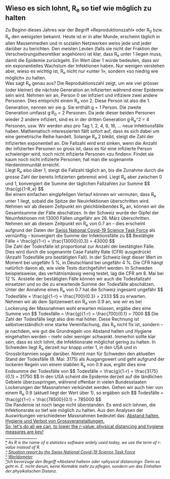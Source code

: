 <html>
  <head>
    <script src="https://polyfill.io/v3/polyfill.min.js?features=es6"></script>
<script id="MathJax-script" async src="https://cdn.jsdelivr.net/npm/mathjax@3.0.1/es5/tex-mml-chtml.js"></script>
    <title>Why to hold the r-value low</title>
    <meta charset="utf-8" />
    <meta http-equiv="expires" content="0">
  <style>
 /* FONTS */
 @import url("https://fonts.googleapis.com/css?family=Open+Sans+Condensed:300,700");
</style>
  </head>
  <body>
    <h2>Wieso es sich lohnt, R<sub>e</sub> so tief wie möglich zu halten</h2>
    <div class="twocol">
    <div class="ntext">
      Zu Beginn dieses Jahres war der Begriff «Reproduktionszahl» oder R<sub>0</sub> bzw. R<sub>e</sub> den wenigsten bekannt. Heute ist er in aller Munde, erscheint täglich in allen Massenmedien und in sozialen Netzwerken weiss jede und jeder darüber zu berichten. Den meisten Leuten (falls sie nicht der Fraktion der Verschwörungstheoretiker angehören) ist klar, dass R<sub>e</sub> unter 1 liegen muss, damit die Epidemie zurückgeht. Ein Wert über 1 würde bedeuten, dass wir ein exponentielles Wachstum der Infektionen haben. Nur wenigen verstehen aber, wieso es wichtig ist, R<sub>e</sub> nicht nur «unter 1», sondern «so niedrig wie möglich» zu halten. 
    </div>
    <div class="ntext">
   Was sagt R<sub>e</sub> genau aus? Die Reproduktionszahl zeigt, um wie viel grösser (oder kleiner) die nächste Generation an Infizierten während einer Epidemie sein wird. Nehmen wir an, Person 0 sei infiziert und infiziere zwei andere Personen. Dies entspricht einem R<sub>e</sub> von 2. Diese Person ist also die 1. Generation, nennen wir sie g. Sie enthält g = 1 Person. Die zweite Generation umfasst g&#183;R<sub>0</sub> = 2 Personen. Da jede dieser beiden Personen wieder 2 andere infiziert, sind es in der dritten Generation g&#183;R<sub>e</sub>^2 = 4 Personen, usw. Wir werden also pro Tag 1, 2, 4, 8, 16, ... neue Infektionsfälle haben. Mathematisch interessierten fällt sofort auf, dass es sich dabei um eine gemetrische Reihe handelt. Solange R<sub>e</sub> 2 bleibt, steigt die Zahl der Infizierten exponentiell an. Die Fallzahl wird erst sinken, wenn die Anzahl der infizierten Personen so gross ist, dass es für eine infizierte Person schwieriger wird, noch nicht infizierte Personen «zu finden». Findet sie kaum noch nicht infizierte Personen, hat man die sogenannte Herdenimmunität erreicht.
    </div>
    <div class="ntext">
      Liegt R<sub>e</sub> also über 1, steigt die Fallzahl täglich an, bis die Zunahme durch die grosse Zahl der bereits Infizierten gebremst wird. Liegt R<sub>e</sub> aber zwischen 0 und 1, konvergiert die Summe der täglichen Fallzahlen zur Summe 
      $$
      \frac{g}{1-R_e}
      $$
    </div>
      <div class="ntext">
        Bei einem einfachen eingipfeligen Verlauf können wir vermuten, dass R<sub>e</sub> unter 1 liegt, sobald die Spitze der Neuinfektionen überschritten wird. Nehmen wir ab diesem Zeitpunkt ein gleichbleibendes R<sub>e</sub> an, können wir die Gesamtsumme der Fälle abschätzen. In der Schweiz wurde der Gipfel der Neuinfektionen mit 13000 Fällen ungefähr am 26. März überschritten. Nehmen wir ab diesem Zeitpunkt ein R<sub>e</sub> von 0.7 an – dies erscheint aufgrund der Daten der <a href="#ref2" id="rref2">Swiss National Covid-19 Science Task Force</a> als vernünftig – konvergiert die Summe der Infektionsfälle zu 
        $$
        Bestätigte Fälle = \frac{g}{1-r} = \frac{13000}{0.3} = 43000
        $$
        </div>
    <div class="ntext">
      Die Zahl der Todesfälle ist proportional zur Anzahl der bestätigten Fälle. Dies wird durch die sogenannte Case Fatality Rate (CFR) ausgedrückt (Anzahl Todesfälle pro bestätigten Fall). In der Schweiz liegt dieser Wert im Moment bei ungefähr 5 %, in Deutschland bei ungefähr 4 %. Die CFR hängt natürlich davon ab, wie viele Tests durchgeführt werden. In Schweden beispielsweise, das verhätnismässig wenig testet, lag die CFR am 8. Mai bei 12 %. Anstelle der bestätigten Fälle können wir auch die Todesfallzahl einsetzen und so die zu erwartende Summe der Todesfälle abschätzen. Unter der Annahme eines R<sub>e</sub> von 0.7 hat die Schweiz ingesamt ungefähr
      $$
      Todesfälle = \frac{g}{1-r} = \frac{700}{0.3} = 2333
      $$
      zu erwarten.
    </div>
  <div class="ntext">
  Nehmen wir ab dem Spitzenwert ein R<sub>e</sub> von 0.9 an, wie wir es bei Lockerung der Massnahmen wohl erwarten müssen, ergäbe dies eine Summe von 
    $$
    Todesfälle = \frac{g}{1-r} = \frac{700}{0.1} = 7000
    $$
    Die Zahl der Todesfälle liegt also drei mal höher. Diese Rechnung ist selbstverständlich eine starke Vereinfachung, das R<sub>e</sub> nicht fix ist, sondern – je nachdem, wie gut die Grundregeln von Abstand halten und Hygiene eingehalten werden – mehr oder weniger schwankt. Immerhin sollte klar sein, dass es sich lohnt, die Infektionsrate möglichst gering zu halten. In Schweden liegt R<sub>e</sub> derzeit nur knapp unter 1, in den USA und in Grossbritannien sogar darüber. Nimmt man für Schweden den aktuellen Stand der Todesfälle (8. Mai: 3175) als Ausgangswert und geht aufgrund der lockeren Regeln von einem stabilen R<sub>e</sub> von 0.9 aus, ergibt dies eine Endsumme der Todesfälle von 
    $$
    Todesfälle = \frac{g}{1-r} = \frac{3175}{0.1} = 31750
    $$
In den USA scheint die Epidemie derzeit auf die ländlichen Gebiete überzuspringen, während offenbar in vielen Bundesstaaten Lockerungen der Massnahmen verkündet werden. Gehen wir auch hier von einem R<sub>e</sub> 0.9 (aktuell liegt der Wert über 1), so ergäben sich 
    $$
    Todesfälle = \frac{g}{1-r} = \frac{78500}{0.1} = 785000
    $$
      </div>
      <div class="ntext">Die Pandemie ist noch lange nicht überstanden. Es wird sich lohnen, die Infektionsrate so tief wie möglich zu halten. Aus den Analysen der Auswirkungen verschiedener Massnahmen bedeutet das: <a href="#ref3" id="rref3">Abstand halten, Hygiene und Verbot von Grossveranstaltungen.</div>
So, let's do all we can, to lower the r-value: physical distancing and hygiene measures are key!
    </div>
    </div>
      <div id="foot" style="font-size:0.9em;margin-top:1em;font-style:italic;">
        <div style="border-top:1px solid #000000;width:100px;clear:both;height:4px;line-height:4px;">&nbsp;</div>
        <div id="ref1"><a href="#rref1">^</a> As R is the name of a statistics software widely used today, we use the term of r-value instead of R.</div>
        <div id="ref2"><a href="#rref2">^</a> <a href="https://ncs-tf.ch/de/lagebericht" target="_blank">Situation report by the Swiss National Covid-19 Science Task Force</a></div>
    <div id="ref2"><a href="#rref2">^</a> <a href="https://www.worldometers.info/coronavirus/" target="_blank">Worldometer</a></div>
        <div id="ref3"><a href="#rref3">^</a>Ich bevorzuge den Begriff «Abstand halten» oder «physical distancing». Denn es geht m. E. nicht darum, keine Kontakte mehr zu pflegen, sondern um das Einhalten der physikalischen Distanz.</div>
    </div>
